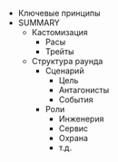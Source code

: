 - Ключевые принципы
- SUMMARY
	- Кастомизация
		- Расы
		- Трейты
	- Структура раунда
		- Сценарий
			- Цель
			- Антагонисты
			- События
		- Роли
			- Инженерия
			- Сервис
			- Охрана
			- т.д.